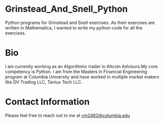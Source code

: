 # Grinstead_And_Snell_Python
Python programs for Grinstead and Snell exercises. As their exercises are written in Mathematica, I wanted to write my python code for all the exercises.

# Bio
I am currently working as an Algorithmic trader in Altcoin Advisors.My core competency is Python. I am from the Masters in Financial Engineering program at Columbia University and have worked in multiple market makers like DV Trading LLC, Tanius Tech LLC.

# Contact Information
Please feel free to reach out to me at vm2482@columbia.edu
